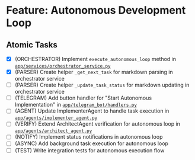 # Feature: Autonomous Development Loop

## Atomic Tasks
- [x] (ORCHESTRATOR) Implement `execute_autonomous_loop` method in [`app/services/orchestrator_service.py`](ai_dev_bot_platform/app/services/orchestrator_service.py)
- [x] (PARSER) Create helper `_get_next_task` for markdown parsing in orchestrator service
- [ ] (PARSER) Create helper `_update_task_status` for markdown updating in orchestrator service
- [ ] (TELEGRAM) Add button handler for "Start Autonomous Implementation" in [`app/telegram_bot/handlers.py`](ai_dev_bot_platform/app/telegram_bot/handlers.py)
- [ ] (AGENT) Update ImplementerAgent to handle task execution in [`app/agents/implementer_agent.py`](ai_dev_bot_platform/app/agents/implementer_agent.py)
- [ ] (VERIFY) Extend ArchitectAgent verification for autonomous loop in [`app/agents/architect_agent.py`](ai_dev_bot_platform/app/agents/architect_agent.py)
- [ ] (NOTIFY) Implement status notifications in autonomous loop
- [ ] (ASYNC) Add background task execution for autonomous loop
- [ ] (TEST) Write integration tests for autonomous execution flow